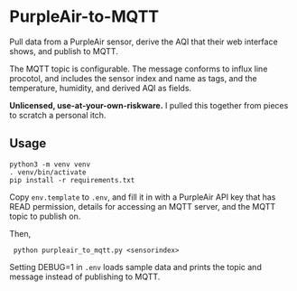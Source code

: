 # PurpleAir-to-MQTT

Pull data from a PurpleAir sensor, derive the AQI that their web interface
shows, and publish to MQTT.

The MQTT topic is configurable. The message conforms to influx line procotol,
and includes the sensor index and name as tags, and the temperature,
humidity, and derived AQI as fields.

**Unlicensed, use-at-your-own-riskware.**
I pulled this together from pieces to scratch a personal itch.

## Usage

    python3 -m venv venv
    . venv/bin/activate
    pip install -r requirements.txt

Copy `env.template` to `.env`, and fill it in with a PurpleAir API key that has READ permission,
details for accessing an MQTT server, and the MQTT topic to publish on.

Then,

     python purpleair_to_mqtt.py <sensorindex>

Setting DEBUG=1 in `.env` loads sample data and prints the topic and message instead
of publishing to MQTT.
